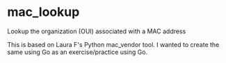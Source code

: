 # mac_lookup
Lookup the organization (OUI) associated with a MAC address

This is based on Laura F's Python mac_vendor tool. I wanted to create the same using Go as an exercise/practice using Go.
